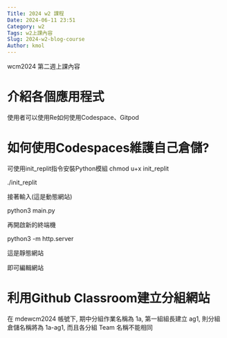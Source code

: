 ```yaml
---
Title: 2024 w2 課程
Date: 2024-06-11 23:51
Category: w2
Tags: w2上課內容
Slug: 2024-w2-blog-course
Author: kmol
---
```


wcm2024 第二週上課內容

<!-- PELICAN_END_SUMMARY -->

# 介紹各個應用程式
使用者可以使用Re如何使用Codespace、Gitpod

# 如何使用Codespaces維護自己倉儲?
可使用init_replit指令安裝Python模組
chmod u+x init_replit

./init_replit

接著輸入(這是動態網站)

python3 main.py

再開啟新的終端機

python3 -m http.server

這是靜態網站

即可編輯網站

# 利用Github Classroom建立分組網站
在 mdewcm2024 帳號下, 期中分組作業名稱為 1a, 第一組組長建立 ag1, 則分組倉儲名稱將為 1a-ag1, 而且各分組 Team 名稱不能相同
